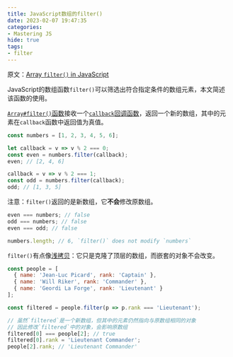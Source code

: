 ```yaml
---
title: JavaScript数组的filter()
date: 2023-02-07 19:47:35
categories:
- Mastering JS
hide: true
tags:
- filter
---
```


原文：[Array `filter()` in JavaScript](https://masteringjs.io/tutorials/fundamentals/filter)

JavaScript的数组函数`filter()`可以筛选出符合指定条件的数组元素，本文简述该函数的使用。

<!-- more -->

[`Array#filter()`函数](https://developer.mozilla.org/en-US/docs/Web/JavaScript/Reference/Global_Objects/Array/filter)接收一个[`callback`回调函数](https://masteringjs.io/tutorials/fundamentals/callbacks)，返回一个新的数组，其中的元素在`callback`函数中返回值为真值。

```javascript
const numbers = [1, 2, 3, 4, 5, 6];

let callback = v => v % 2 === 0;
const even = numbers.filter(callback);
even; // [2, 4, 6]

callback = v => v % 2 === 1;
const odd = numbers.filter(callback);
odd; // [1, 3, 5]
```

注意：`filter()`返回的是新数组，它**不会**修改原数组。

```javascript
even === numbers; // false
odd === numbers; // false
even === odd; // false

numbers.length; // 6, `filter()` does not modify `numbers`
```

`filter()`有点像[浅拷贝](https://masteringjs.io/tutorials/fundamentals/shallow-copy)：它只是克隆了顶层的数组，而嵌套的对象不会改变。

```javascript
const people = [
  { name: 'Jean-Luc Picard', rank: 'Captain' },
  { name: 'Will Riker', rank: 'Commander' },
  { name: 'Geordi La Forge', rank: 'Lieutenant' }
];

const filtered = people.filter(p => p.rank === 'Lieutenant');

// 虽然`filtered`是一个新数组，但其中的元素仍然指向与原数组相同的对象
// 因此修改`filtered`中的对象，会影响原数组
filtered[0] === people[2]; // true
filtered[0].rank = 'Lieutenant Commander';
people[2].rank; // 'Lieutenant Commander'
```